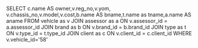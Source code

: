 SELECT c.name AS owner,v.reg_no,v.yom, v.chassis_no,v.model,v.cost,b.name AS bname,t.name as tname,a.name AS aname FROM vehicle as v JOIN assessor as a ON v.assessor_id = a.assessor_id JOIN brand as b ON v.brand_id = b.brand_id JOIN type as t ON v.type_id = t.type_id JOIN client as c ON v.client_id = c.client_id WHERE v.vehicle_id='58'